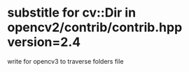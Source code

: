# substitle for cv::Dir in opencv2/contrib/contrib.hpp version=2.4 
write for opencv3 to traverse folders file
